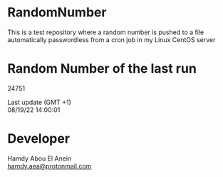 # RandomNumber    
This is a test repository where a random number is pushed to a file automatically passwordless from a cron job in my Linux CentOS server    
# Random Number of the last run   
24751
      
Last update (GMT +1)    
08/19/22 14:00:01
# Developer    
Hamdy Abou El Anein   
hamdy.aea@protonmail.com
